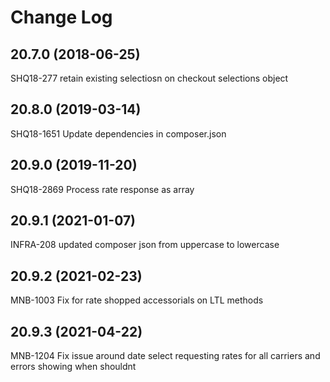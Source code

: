 # Change Log
## 20.7.0 (2018-06-25)
SHQ18-277 retain existing selectiosn on checkout selections object


## 20.8.0 (2019-03-14)
SHQ18-1651 Update dependencies in composer.json


## 20.9.0 (2019-11-20)
SHQ18-2869 Process rate response as array


## 20.9.1 (2021-01-07)
INFRA-208 updated composer json from uppercase to lowercase


## 20.9.2 (2021-02-23)
MNB-1003 Fix for rate shopped accessorials on LTL methods


## 20.9.3 (2021-04-22)
MNB-1204 Fix issue around date select requesting rates for all carriers and errors showing when shouldnt


